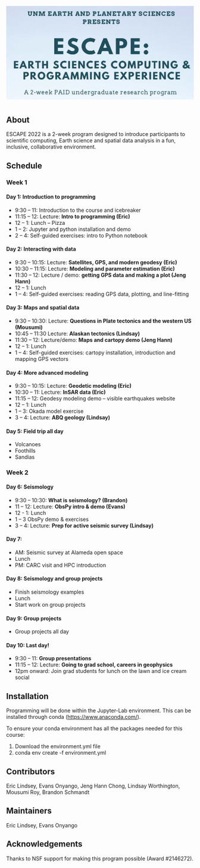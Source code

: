 ![unm-escape header](header.png)
#

## About
ESCAPE 2022 is a 2-week program designed to introduce participants to scientific
computing, Earth science and spatial data analysis in a fun, inclusive, collaborative environment.

## Schedule

### Week 1

#### Day 1: Introduction to programming
  * 9:30 – 11: Introduction to the course and icebreaker
  * 11:15 – 12: Lecture: **Intro to programming (Eric)**
  * 12 – 1: Lunch – Pizza 
  * 1 – 2: Jupyter and python installation and demo
  * 2 – 4: Self-guided exercises: intro to Python notebook

#### Day 2: Interacting with data
  * 9:30 – 10:15: Lecture: **Satellites, GPS, and modern geodesy (Eric)**
  * 10:30 – 11:15: Lecture: **Modeling and parameter estimation (Eric)**
  * 11:30 – 12: Lecture / demo: **getting GPS data and making a plot (Jeng Hann)**
  * 12 – 1: Lunch
  * 1 – 4: Self-guided exercises: reading GPS data, plotting, and line-fitting

#### Day 3: Maps and spatial data
  * 9:30 – 10:30: Lecture: **Questions in Plate tectonics and the western US (Mousumi)**
  * 10:45 – 11:30 Lecture: **Alaskan tectonics (Lindsay)**
  * 11:30 – 12: Lecture/demo: **Maps and cartopy demo (Jeng Hann)**
  * 12 – 1: Lunch
  * 1 – 4: Self-guided exercises: cartopy installation, introduction and mapping GPS vectors

#### Day 4: More advanced modeling
  * 9:30 – 10:15: Lecture: **Geodetic modeling (Eric)**
  * 10:30 – 11: Lecture: **InSAR data (Eric)**
  * 11:15 – 12: Geodesy modeling demo – visible earthquakes website
  * 12 – 1: Lunch
  * 1 – 3: Okada model exercise
  * 3 – 4: Lecture: **ABQ geology (Lindsay)**

#### Day 5: Field trip all day
  * Volcanoes
  * Foothills
  * Sandias

###  Week 2

#### Day 6: Seismology 
  * 9:30 – 10:30: **What is seismology? (Brandon)**
  * 11 – 12: Lecture: **ObsPy intro & demo (Evans)**
  * 12 - 1: Lunch
  * 1 – 3 ObsPy demo & exercises
  * 3 – 4: Lecture: **Prep for active seismic survey (Lindsay)**
 
#### Day 7: 
  * AM: Seismic survey at Alameda open space
  * Lunch
  * PM: CARC visit and HPC introduction

#### Day 8: Seismology and group projects
  * Finish seismology examples 
  * Lunch
  * Start work on group projects

#### Day 9: Group projects
  * Group projects all day

#### Day 10: Last day!
  * 9:30 – 11: **Group presentations**
  * 11:15 – 12: Lecture: **Going to grad school, careers in geophysics**
  * 12pm onward: Join grad students for lunch on the lawn and ice cream social
  
## Installation
Programming will be done within the Jupyter-Lab environment. This can be installed through conda (https://www.anaconda.com/).

To ensure your conda environment has all the packages needed for this course:
1) Download the environment.yml file
2) conda env create -f environment.yml

## Contributors
Eric Lindsey, Evans Onyango, Jeng Hann Chong, Lindsay Worthington, Mousumi Roy, Brandon Schmandt

## Maintainers
Eric Lindsey, Evans Onyango

## Acknowledgements
Thanks to NSF support for making this program possible (Award #2146272).
